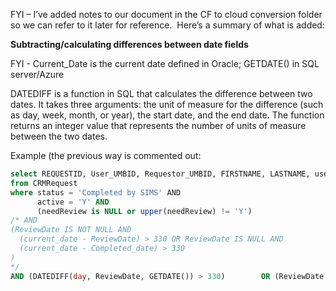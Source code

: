 FYI – I’ve added notes to our document in the CF to cloud conversion folder so we can refer to it later for reference.  Here’s a summary of what is added:

**Subtracting/calculating differences between date fields** 

FYI - Current_Date is the current date defined in Oracle; GETDATE() in SQL server/Azure 

DATEDIFF is a function in SQL that calculates the difference between two dates. It takes three arguments: the unit of measure for the difference (such as day, week, month, or year), the start date, and the end date. The function returns an integer value that represents the number of units of measure between the two dates. 

Example (the previous way is commented out:  

```sql
select REQUESTID, User_UMBID, Requestor_UMBID, FIRSTNAME, LASTNAME, user_email, AFFILIATIONID, request_type, license_type, requestor_name, requestor_email, comments, REQUESTDATE, User_date, user_name, user_legal, user_FERPA, completed_date, completed_by, STATUS, needreview, needreviewbydate, reviewdate, reviewby 
from CRMRequest  
where status = 'Completed by SIMS' AND
	  active = 'Y' AND    
      (needReview is NULL or upper(needReview) != 'Y') 
/* AND 
(ReviewDate IS NOT NULL AND 
  (current_date - ReviewDate) > 330 OR ReviewDate IS NULL AND  
  (current_date - Completed_date) > 330
)
*/ 
AND (DATEDIFF(day, ReviewDate, GETDATE()) > 330)        OR (ReviewDate IS NULL AND DATEDIFF(day, Completed_date, GETDATE()) > 330)
```

